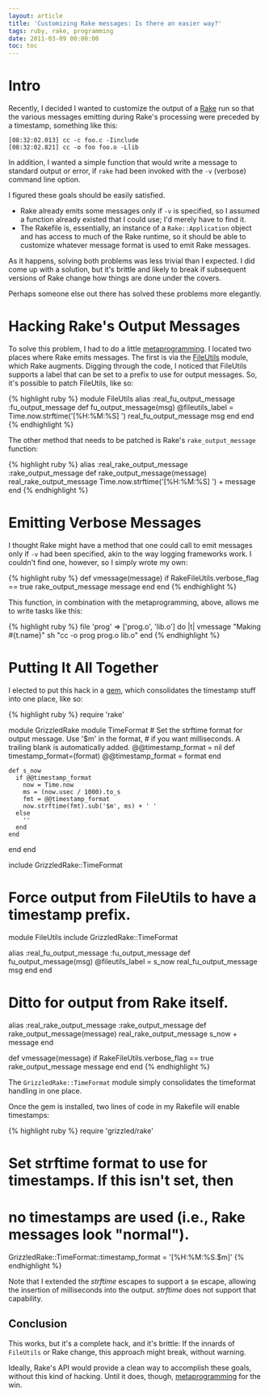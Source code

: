 ```yaml
---
layout: article
title: 'Customizing Rake messages: Is there an easier way?'
tags: ruby, rake, programming
date: 2011-03-09 00:00:00
toc: toc
---
```


# Intro

Recently, I decided I wanted to customize the output of a [Rake][] run so
that the various messages emitting during Rake's processing were preceded
by a timestamp, something like this:

    [08:32:02.013] cc -c foo.c -Iinclude
    [08:32:02.821] cc -o foo foo.o -Llib

In addition, I wanted a simple function that would write a message to
standard output or error, if `rake` had been invoked with the `-v` (verbose)
command line option.

I figured these goals should be easily satisfied.

* Rake already emits some messages only if `-v` is specified, so I assumed
  a function already existed that I could use; I'd merely have to find it.
* The Rakefile is, essentially, an instance of a `Rake::Application` object
  and has access to much of the Rake runtime, so it should be able to customize
  whatever message format is used to emit Rake messages.

As it happens, solving both problems was less trivial than I expected. I
did come up with a solution, but it's brittle and likely to break if
subsequent versions of Rake change how things are done under the covers.

Perhaps someone else out there has solved these problems more elegantly.

# Hacking Rake's Output Messages

To solve this problem, I had to do a little [metaprogramming][]. I located
two places where Rake emits messages. The first is via the [FileUtils][]
module, which Rake augments. Digging through the code, I noticed that
FileUtils supports a label that can be set to a prefix to use for output
messages. So, it's possible to patch FileUtils, like so:

{% highlight ruby %}
module FileUtils
  alias :real_fu_output_message :fu_output_message
  def fu_output_message(msg)
    @fileutils_label = Time.now.strftime('[%H:%M:%S] ')
    real_fu_output_message msg
  end
end
{% endhighlight %}

The other method that needs to be patched is Rake's `rake_output_message`
function:

{% highlight ruby %}
alias :real_rake_output_message :rake_output_message
def rake_output_message(message)
  real_rake_output_message Time.now.strftime('[%H:%M:%S] ') + message
end
{% endhighlight %}

# Emitting Verbose Messages

I thought Rake might have a method that one could call to emit messages
only if `-v` had been specified, akin to the way logging frameworks work.
I couldn't find one, however, so I simply wrote my own:

{% highlight ruby %}
def vmessage(message)
  if RakeFileUtils.verbose_flag == true
    rake_output_message message
  end
end
{% endhighlight %}

This function, in combination with the metaprogramming, above, allows me to
write tasks like this:

{% highlight ruby %}
file 'prog' => ['prog.o', 'lib.o'] do |t|
  vmessage "Making #{t.name}"
  sh "cc -o prog prog.o lib.o"
end
{% endhighlight %}

# Putting It All Together

I elected to put this hack in a [gem][], which consolidates the timestamp
stuff into one place, like so:

{% highlight ruby %}
require 'rake'

module GrizzledRake
  module TimeFormat
    # Set the strftime format for output message. Use '$m' in the format,
    # if you want milliseconds. A trailing blank is automatically added.
    @@timestamp_format = nil
    def timestamp_format=(format)
      @@timestamp_format = format
    end

    def s_now
      if @@timestamp_format
        now = Time.now
        ms = (now.usec / 1000).to_s
        fmt = @@timestamp_format
        now.strftime(fmt).sub('$m', ms) + ' '
      else
        ''
      end
    end
  end
end

include GrizzledRake::TimeFormat

# Force output from FileUtils to have a timestamp prefix.
module FileUtils
  include GrizzledRake::TimeFormat

  alias :real_fu_output_message :fu_output_message
  def fu_output_message(msg)
    @fileutils_label = s_now
    real_fu_output_message msg
  end
end

# Ditto for output from Rake itself.
alias :real_rake_output_message :rake_output_message
def rake_output_message(message)
  real_rake_output_message s_now + message
end

def vmessage(message)
  if RakeFileUtils.verbose_flag == true
    rake_output_message message
  end
end
{% endhighlight %}

The `GrizzledRake::TimeFormat` module simply consolidates the timeformat
handling in one place.

Once the gem is installed, two lines of code in my Rakefile will enable
timestamps:

{% highlight ruby %}
require 'grizzled/rake'

# Set strftime format to use for timestamps. If this isn't set, then
# no timestamps are used (i.e., Rake messages look "normal").
GrizzledRake::TimeFormat::timestamp_format = '[%H:%M:%S.$m]'
{% endhighlight %}

Note that I extended the *strftime* escapes to support a `$m` escape, allowing
the insertion of milliseconds into the output. *strftime* does not support
that capability.

## Conclusion

This works, but it's a complete hack, and it's brittle: If the innards of
`FileUtils` or Rake change, this approach might break, without warning.

Ideally, Rake's API would provide a clean way to accomplish these goals,
without this kind of hacking. Until it does, though, [metaprogramming][]
for the win.

[gem]: https://github.com/bmc/grizzled-rake
[Rake]: http://rake.rubyforge.org/
[metaprogramming]: http://practicalruby.blogspot.com/2007/02/ruby-metaprogramming-introduction.html
[FileUtils]: http://www.ruby-doc.org/stdlib/libdoc/fileutils/rdoc/classes/FileUtils.html
[gem]: http://rubygems.org/
